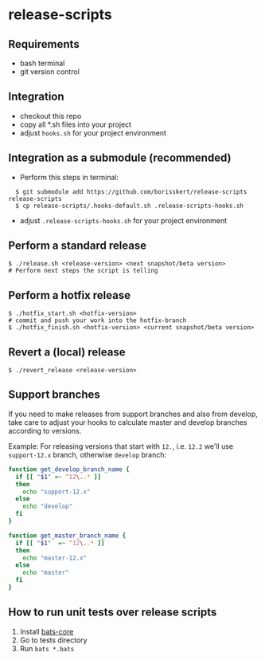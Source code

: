 # release-scripts

## Requirements

* bash terminal
* git version control

## Integration

* checkout this repo
* copy all *.sh files into your project
* adjust `hooks.sh` for your project environment

## Integration as a submodule (recommended)

* Perform this steps in terminal:

```
  $ git submodule add https://github.com/borisskert/release-scripts release-scripts
  $ cp release-scripts/.hooks-default.sh .release-scripts-hooks.sh
```

* adjust `.release-scripts-hooks.sh` for your project environment

## Perform a standard release

    $ ./release.sh <release-version> <next snapshot/beta version>
    # Perform next steps the script is telling

## Perform a hotfix release

    $ ./hotfix_start.sh <hotfix-version>
    # commit and push your work into the hotfix-branch
    $ ./hotfix_finish.sh <hotfix-version> <current snapshot/beta version>

## Revert a (local) release

    $ ./revert_release <release-version>

## Support branches
If you need to make releases from support branches and also from develop, take care to adjust your hooks
to calculate master and develop branches according to versions.

Example: For releasing versions that start with `12.`, i.e. `12.2` we'll use `support-12.x` branch, otherwise `develop` branch:
```bash
function get_develop_branch_name {
  if [[ "$1" =~ ^12\..* ]]
  then
    echo "support-12.x"
  else
    echo "develop"
  fi
}

function get_master_branch_name {
  if [[ "$1"  =~ ^12\..* ]]
  then
    echo "master-12.x"
  else
    echo "master"
  fi
}
```

## How to run unit tests over release scripts
1. Install [bats-core](https://github.com/bats-core/bats-core)
2. Go to tests directory
3. Run `bats *.bats`
